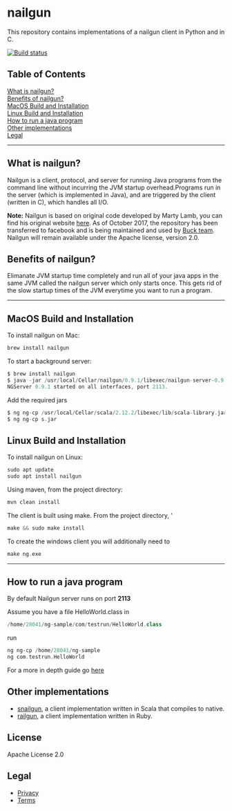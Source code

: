 nailgun
=======
This repository contains implementations of a nailgun client in Python and in C.

[![Build status](https://circleci.com/gh/facebook/nailgun.svg?style=svg)](https://circleci.com/gh/facebook/nailgun)

  
## Table of Contents
[What is nailgun?](#what-is-nailgun)<br>
[Benefits of nailgun?](#benefits-of-nailgun)<br>
[MacOS Build and Installation](#macos-build-and-installation)<br>
[Linux Build and Installation](#linux-build-and-installation)<br>
[How to run a java program](#how-to-run-a-java-program)<br>
[Other implementations](#other-implementations)<br> 
[Legal](#legal)<br>


---
What is nailgun?
----------------
Nailgun is a client, protocol, and server for running Java programs from
the command line without incurring the JVM startup overhead.Programs run in the server (which is implemented in Java), and are 
triggered by the client (written in C), which handles all I/O.

**Note:**  Nailgun is based on original code developed by Marty Lamb, you can find his original website <a href="http://www.martiansoftware.com/nailgun/">here</a>.
As of October 2017, the repository has been transferred to facebook and is being maintained and used by <a href="https://buckbuild.com/">Buck team</a>. Nailgun will remain available under the Apache license, version 2.0. 

Benefits of nailgun?
--------------------
Elimanate JVM startup time completely and run all of your java apps in the same JVM called the nailgun server which only starts once. This gets rid of the slow startup times of the JVM everytime you want to run a program. 

---
MacOS Build and Installation 
----------------------
To install nailgun on Mac:

```scala
brew install nailgun
```

To start a background server:
```scala
$ brew install nailgun
$ java -jar /usr/local/Cellar/nailgun/0.9.1/libexec/nailgun-server-0.9.1.jar 
NGServer 0.9.1 started on all interfaces, port 2113.
```
Add the required jars 
```scala
$ ng ng-cp /usr/local/Cellar/scala/2.12.2/libexec/lib/scala-library.jar
$ ng ng-cp s.jar
```

Linux Build and Installation 
----------------------
To install nailgun on Linux:

```scala
sudo apt update
sudo apt install nailgun
```

Using maven, from the project directory:
```scala
mvn clean install
```

The client is built using make.  From the project directory, '
```scala
make && sudo make install
```
To create the windows client
you will additionally need to 
```scala
make ng.exe
```
---
How to run a java program
----------------------
By default Nailgun server runs on port **2113** 

Assume you have a file HelloWorld.class in
```scala
/home/28041/ng-sample/com/testrun/HelloWorld.class
```
run 
```scala
ng ng-cp /home/28041/ng-sample
ng com.testrun.HelloWorld
```

For a more in depth guide go <a href="http://martiansoftware.com/nailgun/quickstart.html">here</a>

Other implementations
----------------------

- [snailgun](https://github.com/jvican/snailgun), a client implementation written in Scala that compiles to native.
- [railgun](https://github.com/timuralp/railgun), a client implementation written in Ruby.


License
-------
Apache License 2.0

Legal
-----
- [Privacy](https://opensource.facebook.com/legal/privacy)
- [Terms](https://opensource.facebook.com/legal/terms)
